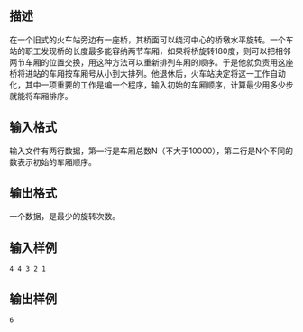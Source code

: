 ## 描述

在一个旧式的火车站旁边有一座桥，其桥面可以绕河中心的桥墩水平旋转。一个车站的职工发现桥的长度最多能容纳两节车厢，如果将桥旋转180度，则可以把相邻两节车厢的位置交换，用这种方法可以重新排列车厢的顺序。于是他就负责用这座桥将进站的车厢按车厢号从小到大排列。他退休后，火车站决定将这一工作自动化，其中一项重要的工作是编一个程序，输入初始的车厢顺序，计算最少用多少步就能将车厢排序。

## 输入格式

输入文件有两行数据，第一行是车厢总数N（不大于10000），第二行是N个不同的数表示初始的车厢顺序。

## 输出格式

一个数据，是最少的旋转次数。

## 输入样例

```plaintext
4 4 3 2 1
```

## 输出样例

```plaintext
6
```



 



 

